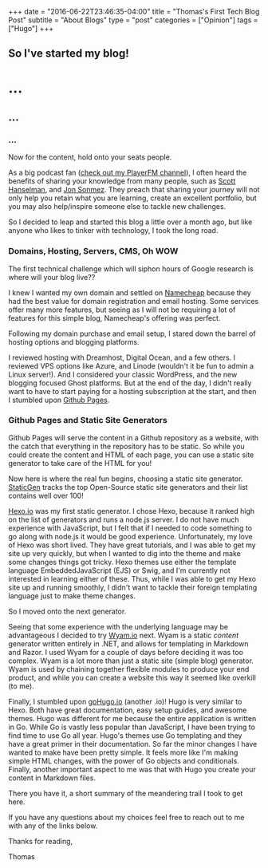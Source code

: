 +++
date = "2016-06-22T23:46:35-04:00"
title = "Thomas's First Tech Blog Post"
subtitle = "About Blogs"
type = "post"
categories = ["Opinion"]
tags = ["Hugo"]
+++

## So I've started my blog!
# ...
## ...
### ...

Now for the content, hold onto your seats people.

As a big podcast fan ([check out my PlayerFM channel](https://player.fm/ttiveron/fm "Thomas's PlayerFM Channel")),
I often heard the benefits of sharing your knowledge from many people, such as [Scott Hanselman](https://twitter.com/shanselman), and [Jon Sonmez](https://twitter.com/jsonmez).
They preach that sharing your journey will not only help you retain what you are learning, create an excellent portfolio, but you may also help/inspire someone else to tackle new challenges.

So I decided to leap and started this blog a little over a month ago, but like anyone who likes to tinker with technology, I took the long road.

### Domains, Hosting, Servers, CMS, Oh WOW

The first technical challenge which will siphon hours of Google research is where will your blog live??

I knew I wanted my own domain and settled on [Namecheap](https://www.namecheap.com/ "Namescheap") because they had the best value for domain registration and email hosting.
Some services offer many more features, but seeing as I will not be requiring a lot of features for this simple blog, Namecheap's offering was perfect.

Following my domain purchase and email setup, I stared down the barrel of hosting options and blogging platforms.

I reviewed hosting with Dreamhost, Digital Ocean, and a few others. I reviewed VPS options like Azure, and Linode (wouldn't it be fun to admin a Linux server!).
And I considered your classic WordPress, and the new blogging focused Ghost platforms.
But at the end of the day, I didn't really want to have to start paying for a hosting subscription at the start, and then I stumbled upon [Github Pages](https://pages.github.com/ "Github Pages").

### Github Pages and Static Site Generators

Github Pages will serve the content in a Github repository as a website, with the catch that everything in the repository has to be static.
So while you could create the content and HTML of each page, you can use a static site generator to take care of the HTML for you!

Now here is where the real fun begins, choosing a static site generator.
[StaticGen](https://www.staticgen.com/ "StaticGen") tracks the top Open-Source static site generators and their list contains well over 100!

[Hexo.io](https://hexo.io/ "Hexo") was my first static generator. I chose Hexo, because it ranked high on the  list of generators and runs a node.js server.
I do not have much experience with JavaScript, but I felt that if I needed to code something to go along with node.js it would be good experience.
Unfortunately, my love of Hexo was short lived. They have great tutorials, and I was able to get my site up very quickly, but when I wanted to dig into the theme and make some changes things got tricky.
Hexo themes use either the template language EmbeddedJavaScript (EJS) or Swig, and I'm currently not interested in learning either of these.
Thus, while I was able to get my Hexo site up and running smoothly, I didn't want to tackle their foreign templating language just to make theme changes.

So I moved onto the next generator.

Seeing that some experience with the underlying language may be advantageous I decided to try [Wyam.io](http://wyam.io/ "Wyam") next.
Wyam is a static *content* generator written entirely in .NET, and allows for templating in Markdown and Razor. I used Wyam for a couple of days before deciding it was too complex.
Wyam is a lot more than just a static site (simple blog) generator. Wyam is used by chaining together flexible modules to produce your end product,
and while you can create a website this way it seemed like overkill (to me).

Finally, I stumbled upon [goHugo.io](http://gohugo.io/ "Hugo") (another .io)!
Hugo is very similar to Hexo. Both have great documentation, easy setup guides, and awesome themes.
Hugo was different for me because the entire application is written in Go. While Go is vastly less popular than JavaScript, I have been trying to find time to use Go all year.
Hugo's themes use Go templating and they have a great primer in their documentation. So far the minor changes I have wanted to make have been pretty simple.
It feels more like I'm making simple HTML changes, with the power of Go objects and conditionals.
Finally, another important aspect to me was that with Hugo you create your content in Markdown files.

There you have it, a short summary of the meandering trail I took to get here.

If you have any questions about my choices feel free to reach out to me with any of the links below.

Thanks for reading,

Thomas
